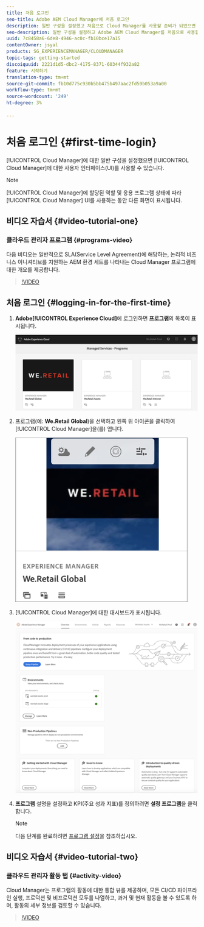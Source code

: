 ```yaml
---
title: 처음 로그인
seo-title: Adobe AEM Cloud Manager에 처음 로그인
description: 일반 구성을 설정했고 처음으로 Cloud Manager를 사용할 준비가 되었으면 이 페이지를 따르십시오.
seo-description: 일반 구성을 설정하고 Adobe AEM Cloud Manager를 처음으로 사용할 준비가 되면 이 페이지를 따르십시오.
uuid: 7c8458a6-6de8-4946-ac0c-fb10bce17a15
contentOwner: jsyal
products: SG_EXPERIENCEMANAGER/CLOUDMANAGER
topic-tags: getting-started
discoiquuid: 2221d1d5-dbc2-4175-8371-60344f932a82
feature: 시작하기
translation-type: tm+mt
source-git-commit: fb10d775c930b5bb475b497aac2fd59b053a9a00
workflow-type: tm+mt
source-wordcount: '249'
ht-degree: 3%

---
```



# 처음 로그인 {#first-time-login}

[!UICONTROL Cloud Manager]에 대한 일반 구성을 설정했으면 [!UICONTROL Cloud Manager]에 대한 사용자 인터페이스(UI)를 사용할 수 있습니다.

>[!NOTE]
>[!UICONTROL Cloud Manager]에 할당된 역할 및 응용 프로그램 상태에 따라 [!UICONTROL Cloud Manager] UI를 사용하는 동안 다른 화면이 표시됩니다.

## 비디오 자습서 {#video-tutorial-one}

### 클라우드 관리자 프로그램 {#programs-video}

다음 비디오는 일반적으로 SLA(Service Level Agreement)에 해당하는, 논리적 비즈니스 이니셔티브를 지원하는 AEM 환경 세트를 나타내는 Cloud Manager 프로그램에 대한 개요를 제공합니다.

>[!VIDEO](https://video.tv.adobe.com/v/26313/)

## 처음 로그인 {#logging-in-for-the-first-time}

1. **Adobe[!UICONTROL Experience Cloud]**&#x200B;에 로그인하면 **프로그램**&#x200B;의 목록이 표시됩니다.

   ![](assets/screen_shot_2018-06-04at120643pm.png)

1. 프로그램(예: **We.Retail Global**)을 선택하고 왼쪽 위 아이콘을 클릭하여 [!UICONTROL Cloud Manager]을(를) 엽니다.

   ![](assets/first-timea1.png)

1. [!UICONTROL Cloud Manager]에 대한 대시보드가 표시됩니다.

   ![](assets/FirstLogin1.png)

1. **프로그램** 설명을 설정하고 KPI(주요 성과 지표)를 정의하려면 **설정 프로그램**&#x200B;을 클릭합니다.

   >[!NOTE]
   >
   >다음 단계를 완료하려면 [프로그램 설정](https://helpx.adobe.com/experience-manager/cloud-manager/using/setting-up-program.html)을 참조하십시오.

## 비디오 자습서 {#video-tutorial-two}

### 클라우드 관리자 활동 탭 {#activity-video}

Cloud Manager는 프로그램의 활동에 대한 통합 뷰를 제공하며, 모든 CI/CD 파이프라인 실행, 프로덕션 및 비프로덕션 모두를 나열하고, 과거 및 현재 활동을 볼 수 있도록 하며, 활동의 세부 정보를 검토할 수 있습니다.

>[!VIDEO](https://video.tv.adobe.com/v/26313/)
